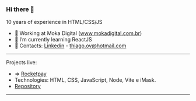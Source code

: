 ### Hi there 👋


10 years of experience in HTML/CSS/JS

- 🔭 Working at Moka Digital (www.mokadigital.com.br)
- 🌱 I’m currently learning ReactJS
- 📩 Contacts: <a href="https://www.linkedin.com/in/thiagoov/">Linkedin</a> - <a href="mailto:thiago.ov@hotmail.com"/>thiago.ov@hotmail.com</a>
<hr />

Projects live:
- => <a href="https://rocketpay-homepage.vercel.app/">Rocketpay</a>
- Technologies: HTML, CSS, JavaScript, Node, Vite e iMask.
- <a href="https://github.com/ThiagoBato/explorer-lab-01">Repository</a>
<hr />
